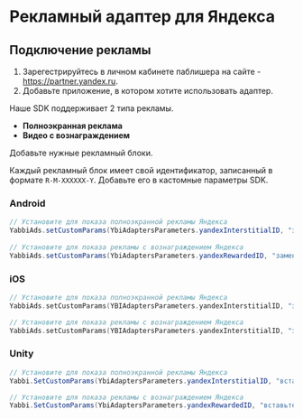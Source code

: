 # Рекламный адаптер для Яндекса

## Подключение рекламы
1. Зарегестрируйтесь в личном кабинете паблишера на сайте - <a href="https://partner.yandex.ru" target="_blank">https://partner.yandex.ru</a>.
2. Добавьте приложение, в котором хотите использовать адаптер.

Наше SDK поддерживает 2 типа рекламы.
* **Полноэкранная реклама**
* **Видео с вознаграждением**

Добавьте нужные рекламный блоки.

Каждый рекламный блок имеет свой идентификатор, записанный в формате `R-M-XXXXXX-Y`.
Добавьте его в кастомные параметры SDK.

### Android
```java
// Установите для показа полноэкранной рекламы Яндекса
YabbiAds.setCustomParams(YbiAdaptersParameters.yandexInterstitialID, "замените_на_свой_id");
    
// Установите для показа рекламы с вознаграждением Яндекса
YabbiAds.setCustomParams(YbiAdaptersParameters.yandexRewardedID, "замените_на_свой_id");
```

### iOS
```swift
// Установите для показа полноэкранной рекламы Яндекса
YabbiAds.setCustomParams(YBIAdaptersParameters.yandexInterstitialID, "замените_на_свой_id")

// Установите для показа рекламы с вознаграждением Яндекса
YabbiAds.setCustomParams(YBIAdaptersParameters.yandexInterstitialID, "замените_на_свой_id")
```

### Unity
```csharp
// Установите для показа полноэкранной рекламы Яндекса
Yabbi.SetCustomParams(YbiAdaptersParameters.yandexInterstitialID, "вставьте_свой_id");

// Установите для показа рекламы с вознаграждением Яндекса
Yabbi.SetCustomParams(YbiAdaptersParameters.yandexRewardedID, "вставьте_свой_id");
```
